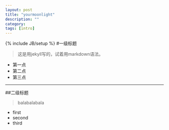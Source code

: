 ```yaml
---
layout: post
title: "yourmoonlight"
description: ""
category: 
tags: [intro]
---
```

{% include JB/setup %}
#一级标题
>这是用jekyll写的，试着用markdown语法。
* 第一点
* 第二点
* 第三点

***

##二级标题
>balabalabala
- first
- second
- third
